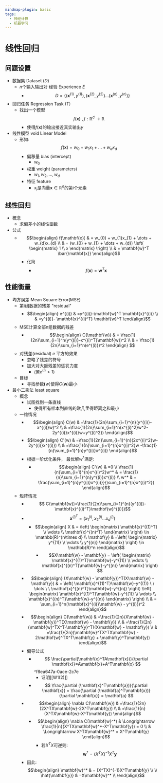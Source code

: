 ```yaml
---
mindmap-plugin: basic
tags:
  - 神经计算
  - 机器学习
---
```


# 线性回归

## 问题设置
- 数据集
Dataset ($D$)
	- $n$个输入输出对
	经验
	Experience $E$
		- $$
		D = \{ (\mathbf{x}^{(1)}, y^{(1)}),(\mathbf{x}^{(2)}, y^{(2)})\dots(\mathbf{x}^{(n)}, y^{(n)}) \}
		$$
- 回归任务
Regression Task (T)
	- 找出一个模型
	$$f(\mathbf{x}) \ , f: \mathbb{R}^d \to \mathbb{R}$$
		- 使得$f(\mathbf{x})$的输出接近真实输出$y$
- 线性模型
void
Linear Model
	- 形如:
	$$
	f(\mathbf{x}) = w_0 + w_1x_1 + \dots + w_dx_d
	$$
		- 偏移量
		bias (intercept)
			- $w_0$
		- 权重
		weight (parameters)
			- $w_1,w_2, \dots , w_d$
		- 特征
		feature
			- $x_i$是向量$\mathbf{x} \in \mathbb{R}^d$的第i个元素

## 线性回归
- 概念
	- 求偏差小的线性函数
- 公式
	- $$\begin{align}
	f(\mathbf{x})  & = w_{0} + w_{1}x_{1} + \dots + w_{d}x_{d} \\
	& = (w_{0} + w_{1} + \dots + w_{d}) \left( \begin{matrix}
	1 \\ x
	\end{matrix} \right) \\
	& = \mathbf{w}^T \bar{\mathbf{x}}
	\end{align}$$
		- 化简
			- $$f(\mathbf{x})=\mathbf{w}^T\mathbf{x}$$

## 性能衡量
- 均方误差
Mean Square Error(MSE)
	- 第i组数据的残差
	"residual"
		- $$\begin{align}
		e^{(i)} & =y^{(i)}-\mathbf{w}^T \mathbf{x}^{(i)} \\
		& =y^{(i)}- \mathbf{x}^{(i)^T} \mathbf{w}^T
		\end{align}$$
	- MSE计算全部n组数据的残差
		- $$\begin{align}
		C(\mathbf{w}) & = \frac{1}{2n}\sum_{i=1}^n(y^{(i)}-x^{(i)^T}\mathbf{w})^2 \\
		& = \frac{1}{2n}\sum_{i=1}^n(e^{(i)})^2
		\end{align}
		$$
	- 对残差(residual) $e$ 平方的效果
		- 忽略了残差的符号
		- 加大对大额残差的惩罚力度
			- (若$e^{(i)}>1$)
	- 目标
		- 寻找参数$\mathbf(w)$使得$C(\mathbf{w})$最小
- 最小二乘法
least square
	- 概念
		- 试图找到一条直线
			- 使得所有样本到直线的欧几里得距离之和最小
	- 一维情况
		- $$\begin{align}
		C(w) & =\frac{1}{2n}\sum_{i=1}^{n}(y^{(i)}-x^{(i)}w)^2 \\
		& =\frac{1}{2n}\sum_{i=1}^n(x^{(i)^2}w^2-2y^{(i)}x^{(i)}w+y^{(i)^2})
		\end{align}$$
		- $$\begin{align}
		C'(w) & =\frac{1}{2n}\sum_{i=1}^{n}(2x^{(i)^2}w-2y^{(i)}x^{(i)}) \\
		& =\frac{1}{n}\sum_{i=1}^{n}x^{(i)^2}w -\frac{1}{n}\sum_{i=1}^{n}y^{(i)}x^{(i)}
		\end{align}$$
		- 根据一阶优化条件，
		最优解$w^*$满足:
			- $$\begin{align}
			C'(w) & =0 \\
			\frac{1}{n}\sum_{i=1}^{n}x^{(i)^2}w^* & = \frac{1}{n}\sum_{i=1}^{n}y^{(i)}x^{(i)} \\
			w^* & = \frac{\sum_{i=1}^{n}y^{(i)}x^{(i)}}{\sum_{i=1}^{n}x^{(i)^2}}
			\end{align}$$
	- 矩阵情况
		- $$
		C(\mathbf{w})=\frac{1}{2n}\sum_{i=1}^{n}(y^{(i)}-\mathbf{x}^{(i)^T}\mathbf{w}^{(i)})$$
		- $$\mathbf{x}^{(i)^T}=(x_{1}^{(i)},x_{2}^{(i)}\dots x_{d}^{(i)})$$
			- $$\begin{align}
			X  & = \left( \begin{matrix}
			\mathbf{x}^{(1)^T} \\
			\vdots \\
			\mathbf{x}^{(n)^T}
			\end{matrix} \right) \in \mathbb{R}^{n\times d} \\
			\mathbf{y} & =\left( \begin{matrix}
			y^{(1)} \\
			\vdots \\
			y^{(n)}
			\end{matrix} \right) \in \mathbb{R}^n
			\end{align}$$
				- $$X\mathbf{w} - \mathbf{y} = \left( \begin{matrix}
				\mathbf{x}^{(1)^T}\mathbf{w}-y^{(1)} \\
				\vdots \\
				\mathbf{x}^{(n)^T}\mathbf{w}-y^{(n)}
				\end{matrix} \right) $$
		- $$\begin{align}
		(X\mathbf{w} - \mathbf{y})^T(X\mathbf{w} - \mathbf{y}) & = \left( \mathbf{x}^{(1)^T}\mathbf{w}-y^{(1)} \ \ \dots \ \ \mathbf{x}^{(n)^T}\mathbf{w}-y^{(n)} \right) \left( \begin{matrix}
		\mathbf{x}^{(1)^T}\mathbf{w}-y^{(1)} \\
		\vdots \\
		\mathbf{x}^{(n)^T}\mathbf{w}-y^{(n)}
		\end{matrix} \right) \\
		& = \sum_{i=1}^n(\mathbf{x}^{(i)}\mathbf{w} - y^{(i)})^2
		\end{align}$$
		- $$\begin{align}
		C(\mathbf{w}) & =\frac{1}{2n}(X\mathbf{w} - \mathbf{y})^T(X\mathbf{w} - \mathbf{y}) \\
		& =\frac{1}{2n}(\mathbf{w}^TX^T-\mathbf{y}^T)(X\mathbf{w} - \mathbf{y}) \\
		& =\frac{1}{2n}(\mathbf{w}^TX^TX\mathbf{w} - 2\mathbf{w}^TX^T\mathbf{y} + \mathbf{y}^T\mathbf{y})
		\end{align}$$
		- 偏导公式
			- $$
			\frac{\partial(\mathbf{x}^TA\mathbf{x})}{\partial \mathbf{x}}=A\mathbf{x}+A^T\mathbf{x}
			$$ ^f6ea647a-0ace-2c7e
				- 证明[[W1(2)]]
			- $$
			\frac{\partial (\mathbf{x}^T\mathbf{a})}{\partial \mathbf{x}} = \frac{\partial (\mathbf{a}^T\mathbf{x})}{\partial \mathbf{x}} = \mathbf{a}
			$$
		- $$\begin{align}
		\nabla C(\mathbf{w}) & =\frac{1}{2n}(2X^TX\mathbf{w}-2X^T\mathbf{y}) \\
		& =\frac{1}{n}(X^TX\mathbf{w}-X^T\mathbf{y})
		\end{align}$$
			- $$\begin{align}
			\nabla C(\mathbf{w}^*) & \Longrightarrow \frac{1}{n}(X^TX\mathbf{w}^*-X^T\mathbf{y})  = 0 \\
			& \Longrightarrow X^TX\mathbf{w}^* = X^T\mathbf{y}
			\end{align}$$
				- 若$X^TX$可逆则:
				$$
				\mathbf{w}^* = (X^TX)^{-1}X^T\mathbf{y}
				$$
		- 因此:
		$$\begin{align}
		\mathbf{w}^* & = (X^TX)^{-1}X^T\mathbf{y} \\ \\
		\hat{\mathbf{y}} & =X\mathbf{w}^* \\
		\end{align}$$